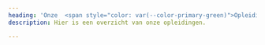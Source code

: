 ```yaml
---
heading: 'Onze  <span style="color: var(--color-primary-green)">Opleidingen</span>.'
description: Hier is een overzicht van onze opleidingen.

---
```

